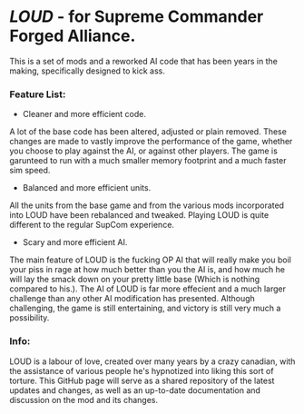 # _LOUD_ - for Supreme Commander Forged Alliance.

This is a set of mods and a reworked AI code that has been years in the making, specifically designed to kick ass.

### Feature List:

- Cleaner and more efficient code.

A lot of the base code has been altered, adjusted or plain removed. These changes are made to vastly improve the performance of the game, whether you choose to play against the AI, or against other players. The game is garunteed to run with a much smaller memory footprint and a much faster sim speed.
- Balanced and more efficient units.

All the units from the base game and from the various mods incorporated into LOUD have been rebalanced and tweaked. Playing LOUD is quite different to the regular SupCom experience.
- Scary and more efficient AI.

The main feature of LOUD is the fucking OP AI that will really make you boil your piss in rage at how much better than you the AI is, and how much he will lay the smack down on your pretty little base (Which is nothing compared to his.). The AI of LOUD is far more effecient and a much larger challenge than any other AI modification has presented. Although challenging, the game is still entertaining, and victory is still very much a possibility.

### Info:

LOUD is a labour of love, created over many years by a crazy canadian, with the assistance of various people he's hypnotized into liking this sort of torture. This GitHub page will serve as a shared repository of the latest updates and changes, as well as an up-to-date documentation and discussion on the mod and its changes.
